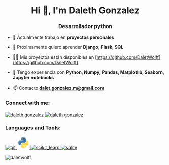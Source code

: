 <h1 align="center">Hi 👋, I'm Daleth Gonzalez</h1>
<h3 align="center">Desarrollador python</h3>

- 🔭 Actualmente trabajo en **proyectos personales** 

- 🌱 Próximamente quiero aprender **Django, Flask, SQL**

- 👨‍💻 Mis proyectos están disponibles en [https://github.com/DaletWolff](https://github.com/DaletWolff)

- 💬 Tengo experiencia con **Python, Numpy, Pandas, Matplotlib, Seaborn, Jupyter notebooks**

- 📫 Contacto **dalet.gonzalez.m@gmail.com**

<h3 align="left">Connect with me:</h3>
<p align="left">
<a href="https://linkedin.com/in/daleth gonzalez" target="blank"><img align="center" src="https://raw.githubusercontent.com/rahuldkjain/github-profile-readme-generator/master/src/images/icons/Social/linked-in-alt.svg" alt="daleth gonzalez" height="30" width="40" /></a>
<a href="https://kaggle.com/daleth gonzalez" target="blank"><img align="center" src="https://raw.githubusercontent.com/rahuldkjain/github-profile-readme-generator/master/src/images/icons/Social/kaggle.svg" alt="daleth gonzalez" height="30" width="40" /></a>
</p>

<h3 align="left">Languages and Tools:</h3>
<p align="left"> <a href="https://git-scm.com/" target="_blank"> <img src="https://www.vectorlogo.zone/logos/git-scm/git-scm-icon.svg" alt="git" width="40" height="40"/> </a> <a href="https://www.python.org" target="_blank"> <img src="https://raw.githubusercontent.com/devicons/devicon/master/icons/python/python-original.svg" alt="python" width="40" height="40"/> </a> <a href="https://scikit-learn.org/" target="_blank"> <img src="https://upload.wikimedia.org/wikipedia/commons/0/05/Scikit_learn_logo_small.svg" alt="scikit_learn" width="40" height="40"/> </a> <a href="https://www.sqlite.org/" target="_blank"> <img src="https://www.vectorlogo.zone/logos/sqlite/sqlite-icon.svg" alt="sqlite" width="40" height="40"/> </a> </p>

<p><img align="center" src="https://github-readme-stats.vercel.app/api/top-langs?username=daletwolff&show_icons=true&locale=en&layout=compact" alt="daletwolff" /></p>

<!---
DaletWolff/DaletWolff is a ✨ special ✨ repository because its `README.md` (this file) appears on your GitHub profile.
You can click the Preview link to take a look at your changes.
--->
